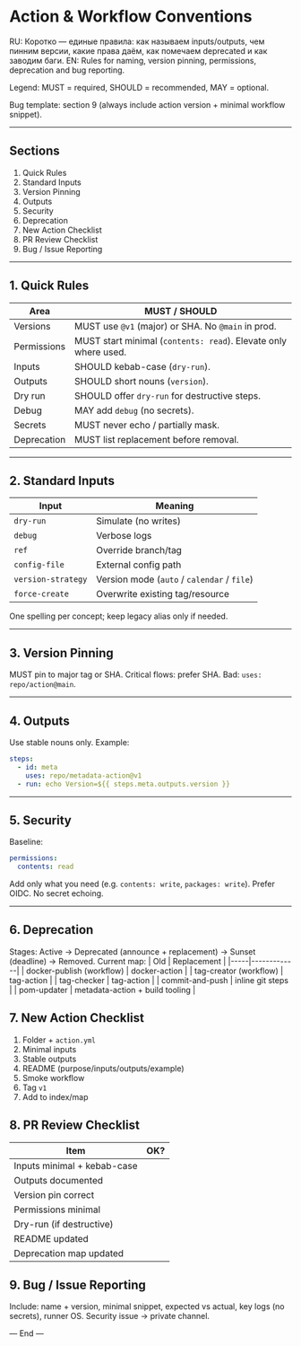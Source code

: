 # Action & Workflow Conventions

RU: Коротко — единые правила: как называем inputs/outputs, чем пинним версии, какие права даём, как помечаем deprecated и как заводим баги.
EN: Rules for naming, version pinning, permissions, deprecation and bug reporting.

Legend: MUST = required, SHOULD = recommended, MAY = optional.

Bug template: section 9 (always include action version + minimal workflow snippet).

---
## Sections
1. Quick Rules
2. Standard Inputs
3. Version Pinning
4. Outputs
5. Security
6. Deprecation
7. New Action Checklist
8. PR Review Checklist
9. Bug / Issue Reporting


---
## 1. Quick Rules
| Area | MUST / SHOULD |
|------|---------------|
| Versions | MUST use `@v1` (major) or SHA. No `@main` in prod. |
| Permissions | MUST start minimal (`contents: read`). Elevate only where used. |
| Inputs | SHOULD kebab-case (`dry-run`). |
| Outputs | SHOULD short nouns (`version`). |
| Dry run | SHOULD offer `dry-run` for destructive steps. |
| Debug | MAY add `debug` (no secrets). |
| Secrets | MUST never echo / partially mask. |
| Deprecation | MUST list replacement before removal. |

---
## 2. Standard Inputs
| Input | Meaning |
|-------|---------|
| `dry-run` | Simulate (no writes) |
| `debug` | Verbose logs |
| `ref` | Override branch/tag |
| `config-file` | External config path |
| `version-strategy` | Version mode (`auto` / `calendar` / `file`) |
| `force-create` | Overwrite existing tag/resource |
One spelling per concept; keep legacy alias only if needed.

---
## 3. Version Pinning
MUST pin to major tag or SHA. Critical flows: prefer SHA. Bad: `uses: repo/action@main`.

---
## 4. Outputs
Use stable nouns only. Example:
```yaml
steps:
  - id: meta
    uses: repo/metadata-action@v1
  - run: echo Version=${{ steps.meta.outputs.version }}
```

---
## 5. Security
Baseline:
```yaml
permissions:
  contents: read
```
Add only what you need (e.g. `contents: write`, `packages: write`). Prefer OIDC. No secret echoing.

---
## 6. Deprecation
Stages: Active → Deprecated (announce + replacement) → Sunset (deadline) → Removed.
Current map:
| Old | Replacement |
|-----|-------------|
| docker-publish (workflow) | docker-action |
| tag-creator (workflow) | tag-action |
| tag-checker | tag-action |
| commit-and-push | inline git steps |
| pom-updater | metadata-action + build tooling |

## 7. New Action Checklist
1. Folder + `action.yml`
2. Minimal inputs
3. Stable outputs
4. README (purpose/inputs/outputs/example)
5. Smoke workflow
6. Tag `v1`
7. Add to index/map

## 8. PR Review Checklist
| Item | OK? |
|------|-----|
| Inputs minimal + kebab-case | |
| Outputs documented | |
| Version pin correct | |
| Permissions minimal | |
| Dry-run (if destructive) | |
| README updated | |
| Deprecation map updated | |

## 9. Bug / Issue Reporting
Include: name + version, minimal snippet, expected vs actual, key logs (no secrets), runner OS. Security issue → private channel.

— End —
